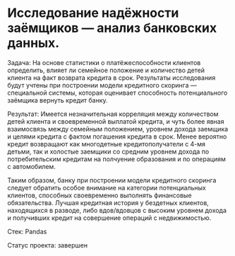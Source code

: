 # Исследование надёжности заёмщиков — анализ банковских данных.

Задача:
На основе статистики о платёжеспособности клиентов определить, влияет ли семейное положение и количество детей клиента на факт возврата кредита в срок. Результаты исследования будут учтены при построении модели кредитного скоринга — специальной системы, которая оценивает способность потенциального заёмщика вернуть кредит банку.

Результат:
Имеется незначительная корреляция между количеством детей клиента и своевременной выплатой кредита, и чуть более явная взаимосвязь между семейным положением, уровнем дохода заемщика и целями кредита с фактом погашения кредита в срок. Менее вероятно кредит возвращают как многодетные кредитополучатели с 4-мя детьми, так и холостые заемщики со средним уровнем дохода по потребительским кредитам на полчуение образования и по операциям с автомобилем.

Таким образом, банку при построении модели кредитного скоринга следует обратить особое внимание на категории потенциальных клиентов, способных своевременно выполнять финансовые обязательства. Лучшая кредитная история у бездетных клиентов, находящихся в разводе, либо вдов/вдовцов с высоким уровнем дохода и получивших кредит на совершение операций с недвижимостью.

Стек:
Pandas

Статус проекта:
завершен
